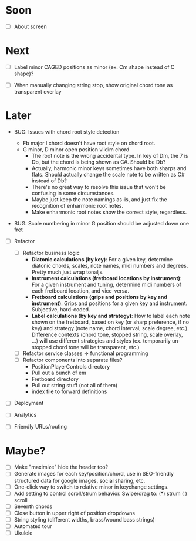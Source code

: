 # Soon

- [ ] About screen


# Next


- [ ] Label minor CAGED positions as minor (ex. Cm shape instead of C shape)?
- [ ] When manually changing string stop, show original chord tone as transparent overlay


# Later

- BUG: Issues with chord root style detection
  - Fb major I chord doesn't have root style on chord root.
  - G minor, D minor open position viidim chord
    - The root note is the wrong accidental type. In key of Dm, the 7 is Db, but the chord is being shown as C#. Should be Db?
    - Actually, harmonic minor keys sometimes have both sharps and flats. Should actually change the scale note to be written as C# instead of Db?
    - There's no great way to resolve this issue that won't be confusing in some circumstances.
    - Maybe just keep the note namings as-is, and just fix the recognition of enharmonic root notes.
    - Make enharmonic root notes show the correct style, regardless.

- BUG: Scale numbering in minor G position should be adjusted down one fret


- [ ] Refactor

  - [ ] Refactor business logic
    - **Diatonic calculations (by key)**: For a given key, determine diatonic chords, scales, note names, midi numbers and degrees. Pretty much just wrap tonaljs.
    - **Instrument calculations (fretboard locations by instrument)**: For a given instrument and tuning, determine midi numbers of each fretboard location, and vice-versa.
    - **Fretboard calculations (grips and positions by key and instrument)**: Grips and positions for a given key and instrument. Subjective, hard-coded.
    - **Label calculations (by key and strategy)**: How to label each note shown on the fretboard, based on key (or sharp preference, if no key) and strategy (note name, chord interval, scale degree, etc.). Difference contexts (chord tone, stopped string, scale overlay, ...) will use different strategies and styles (ex. temporarily un-stopped chord tone will be transparent, etc.)
  - [ ] Refactor service classes => functional programming
  - [ ] Refactor components into separate files?
    - PositionPlayerControls directory
    - Pull out a bunch of em
    - Fretboard directory
    - Pull out string stuff (not all of them)
    - index file to forward definitions

- [ ] Deployment
- [ ] Analytics

- [ ] Friendly URLs/routing

# Maybe?

- [ ] Make "maximize" hide the header too?
- [ ] Generate images for each key/position/chord, use in SEO-friendly structured data for google images, social sharing, etc.
- [ ] One-click way to switch to relative minor in keychange settings.
- [ ] Add setting to control scroll/strum behavior. Swipe/drag to: (*) strum ( ) scroll
- [ ] Seventh chords
- [ ] Close button in upper right of position dropdowns
- [ ] String styling (different widths, brass/wound bass strings)
- [ ] Automated tour
- [ ] Ukulele
